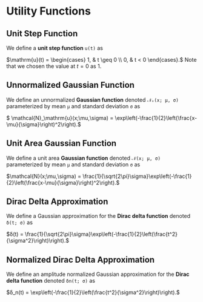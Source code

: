 # Utility Functions

## Unit Step Function

We define a **unit step function** `u(t)` as

$\mathrm{u}(t) = \begin{cases}
        1, &   t \geq 0 \\
        0, &   t < 0       
        \end{cases}.$
Note that we chosen the value at $t=0$ as $1$.

## Unnormalized Gaussian Function

We define an unnormalized **Gaussian function** denoted `𝒩ᵤ(x; μ, σ)` parameterized by mean `μ` and standard deviation `σ` as

$ \mathcal{N}_\mathrm{u}(x;\mu,\sigma) = \exp\left(-\frac{1}{2}\left(\frac{x-\mu}{\sigma}\right)^2\right).$

## Unit Area Gaussian Function

We define a unit area **Gaussian function** denoted `𝒩(x; μ, σ)` parameterized by mean `μ` and standard deviation `σ` as

$\mathcal{N}(x;\mu,\sigma) = \frac{1}{\sqrt{2\pi}\sigma}\exp\left(-\frac{1}{2}\left(\frac{x-\mu}{\sigma}\right)^2\right).$

## Dirac Delta Approximation

We define a Gaussian approximation for the **Dirac delta function** denoted `δ(t; σ)` as

$δ(t) = \frac{1}{\sqrt{2\pi}\sigma}\exp\left(-\frac{1}{2}\left(\frac{t^2}{\sigma^2}\right)\right).$

## Normalized Dirac Delta Approximation

We define an amplitude normalized Gaussian approximation for the **Dirac delta function** denoted `δn(t; σ)` as

$δ_n(t) = \exp\left(-\frac{1}{2}\left(\frac{t^2}{\sigma^2}\right)\right).$
